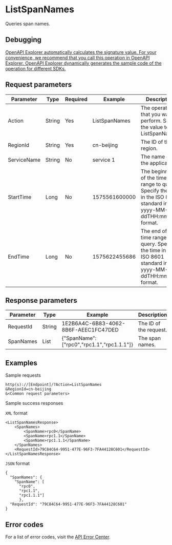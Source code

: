 # ListSpanNames

Queries span names.

## Debugging

[OpenAPI Explorer automatically calculates the signature value. For your convenience, we recommend that you call this operation in OpenAPI Explorer. OpenAPI Explorer dynamically generates the sample code of the operation for different SDKs.](https://api.aliyun.com/#product=xtrace&api=ListSpanNames&type=RPC&version=2019-08-08)

## Request parameters

|Parameter|Type|Required|Example|Description|
|---------|----|--------|-------|-----------|
|Action|String|Yes|ListSpanNames|The operation that you want to perform. Set the value to ListSpanNames. |
|RegionId|String|Yes|cn-beijing|The ID of the region. |
|ServiceName|String|No|service 1|The name of the application. |
|StartTime|Long|No|1575561600000|The beginning of the time range to query. Specify the time in the ISO 8601 standard in the yyyy-MM-ddTHH:mm:ssZ format. |
|EndTime|Long|No|1575622455686|The end of the time range to query. Specify the time in the ISO 8601 standard in the yyyy-MM-ddTHH:mm:ssZ format. |

## Response parameters

|Parameter|Type|Example|Description|
|---------|----|-------|-----------|
|RequestId|String|1E2B6A4C-6B83-4062-8B6F-AEEC1FC47DED|The ID of the request. |
|SpanNames|List|\{"SpanName":\["rpc0","rpc1.1","rpc1.1.1"\]\}|The span names. |

## Examples

Sample requests

```
http(s)://[Endpoint]/?Action=ListSpanNames
&RegionId=cn-beijing
&<Common request parameters>
```

Sample success responses

`XML` format

```
<ListSpanNamesResponse> 
    <SpanNames> 
        <SpanName>rpc0</SpanName>  
        <SpanName>rpc1.1</SpanName>  
        <SpanName>rpc1.1.1</SpanName> 
    </SpanNames>  
    <RequestId>79C84C64-9951-477E-96F3-7FA44128C601</RequestId> 
</ListSpanNamesResponse>
```

`JSON` format

```
{
  "SpanNames": {
    "SpanName": [
      "rpc0",
      "rpc1.1",
      "rpc1.1.1"]
      },
  "RequestId": "79C84C64-9951-477E-96F3-7FA44128C601"
}
```

## Error codes

For a list of error codes, visit the [API Error Center](https://error-center.alibabacloud.com/status/product/xtrace).

